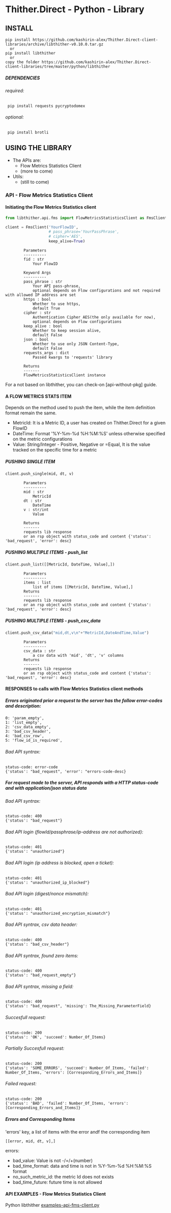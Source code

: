 # Thither.Direct - Python - Library

## INSTALL
   
    pip install https://github.com/kashirin-alex/Thither.Direct-client-libraries/archive/libthither-v0.10.0.tar.gz
      or
    pip install libthither
      or 
    copy the folder https://github.com/kashirin-alex/Thither.Direct-client-libraries/tree/master/python/libthither 
    
##### DEPENDENCIES
###### required:
     pip install requests pycryptodomex 
###### optional:
     pip install brotli
     
     
  
## USING THE LIBRARY
+ The APIs are:
  + Flow Metrics Statistics Client
  + (more to come)
+ Utils: 
  + (still to come)

### API - Flow Metrics Statistics Client

#### Initiating the Flow Metrics Statistics client
```python
from libthither.api.fms import FlowMetricsStatisticsClient as FmsClient

client = FmsClient('YourFlowID',
                   # pass_phrase='YourPassPhrase',
                   # cipher='AES',
                   keep_alive=True)
```
            Parameters
            ----------
            fid : str
                Your FlowID

            Keyword Args
            ----------
            pass_phrase : str
                Your API pass-phrase,
                optional depends on Flow configurations and not required with allowed IP address are set
            https : bool
                Whether to use https,
                default True
            cipher : str
                Authentication Cipher AES(the only available for now),
                optional depends on Flow configurations
            keep_alive : bool
                Whether to keep session alive,
                default False
            json : bool
                Whether to use only JSON Content-Type,
                default False
            requests_args : dict
                Passed kwargs to 'requests' library

            Returns
            -------
            FlowMetricsStatisticsClient instance
For a not based on libthither, you can check-on [api-without-pkg] guide.

#### A FLOW METRICS STATS ITEM
Depends on the method used to push the item, while the item definition format remain the same.
+ MetricId: It is a Metric ID, a user has created on Thither.Direct for a given FlowID
+ DateTime: Format '%Y-%m-%d %H:%M:%S' unless otherwise specified on the metric configurations
+ Value:    String/Integer - Positive, Negative or =Equal, It is the value tracked on the specific time for a metric


##### PUSHING SINGLE ITEM
```python
client.push_single(mid, dt, v)
```
            Parameters
            ----------
            mid : str
                MetricId
            dt : str
                DateTime
            v : str/int
                Value

            Returns
            -------
            requests lib response
            or an rsp object with status_code and content {'status': 'bad_request', 'error': desc}


##### PUSHING MULTIPLE ITEMS - push_list
```python
client.push_list([[MetricId, DateTime, Value],])
```
            Parameters
            ----------
            items : list
                list of items [[MetricId, DateTime, Value],]
            Returns
            -------
            requests lib response
            or an rsp object with status_code and content {'status': 'bad_request', 'error': desc}


##### PUSHING MULTIPLE ITEMS - push_csv_data
```python
client.push_csv_data("mid,dt,v\n"+"MetricId,DateAndTime,Value")
```
            Parameters
            ----------
            csv_data : str
                a csv data with 'mid', 'dt', 'v' columns
            Returns
            -------
            requests lib response
            or an rsp object with status_code and content {'status': 'bad_request', 'error': desc}


####  RESPONSES to calls with Flow Metrics Statistics client methods

##### Errors originated prior a request to the server has the follow error-codes and description:

    0: 'param_empty',
    1: 'list_empty',
    2: 'csv_data_empty',
    3: 'bad_csv_header',
    4: 'bad_csv_row',
    5: 'flow_id_is_required',
        
###### Bad API syntrax:
    
    status-code: error-code
    {'status': "bad_request", 'error': "errors-code-desc}
        
        
##### For request made to the server, API responds with a HTTP status-code and with application/json status data 

###### Bad API syntrax:

    status-code: 400
    {'status': "bad_request"}
    
###### Bad API login (flowId/passphrase/ip-address are not authorized):

    status-code: 401
    {'status': "unauthorized"}
    
###### Bad API login (ip address is blocked, open a ticket):

    status-code: 401
    {'status': "unauthorized_ip_blocked"}
    
###### Bad API login (digest/nonce mismatch):

    status-code: 401
    {'status': "unauthorized_encryption_mismatch"}
    
###### Bad API syntrax, csv data header:

    status-code: 400
    {'status': "bad_csv_header"}
    
###### Bad API syntrax, found zero items:

    status-code: 400
    {'status': "bad_request_empty"}
    
###### Bad API syntrax, missing a field:

    status-code: 400
    {'status': "bad_request", 'missing': The_Missing_ParameterField}
   
###### Succesfull request:

    status-code: 200
    {'status': 'OK', 'succeed': Number_Of_Items}
        
###### Partially Succesfull request:

    status-code: 200
    {'status': 'SOME_ERRORS', 'succeed': Number_Of_Items, 'failed': Number_Of_Items, 'errors': [Corresponding_Errors_and_Items]}
   
###### Failed request:

    status-code: 200
    {'status': 'BAD', 'failed': Number_Of_Items, 'errors': [Corresponding_Errors_and_Items]}
    
    
##### Errors and Corresponding Items
'errors' key, a list of items with the error andf the corresponding item

    [[error, mid, dt, v],]

errors: 
+ bad_value:           Value is not -/=/+(number)
+ bad_time_format:     data and time is not in %Y-%m-%d %H:%M:%S format
+ no_such_metric_id:   the metric Id does not exists
+ bad_time_future:     future time is not allowed



#### API EXAMPLES - Flow Metrics Statistics Client
Python libthither [examples-api-fms-client.py](examples-api-fms-client.py)





            
